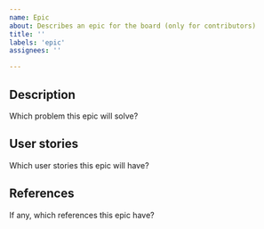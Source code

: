 ```yaml
---
name: Epic
about: Describes an epic for the board (only for contributors)
title: ''
labels: 'epic'
assignees: ''

---
```


## Description
Which problem this epic will solve?

## User stories
Which user stories this epic will have?

## References
If any, which references this epic have?
